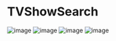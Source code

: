 # TVShowSearch

![image](https://user-images.githubusercontent.com/69635164/123613350-12745180-d823-11eb-825b-13ae1f71b212.png)
![image](https://user-images.githubusercontent.com/69635164/123613488-3041b680-d823-11eb-86c7-496e6d5d0126.png)
![image](https://user-images.githubusercontent.com/69635164/123613529-3a63b500-d823-11eb-902d-472e181cb092.png)
![image](https://user-images.githubusercontent.com/69635164/123613569-43ed1d00-d823-11eb-841a-5f6d08007bfa.png)

